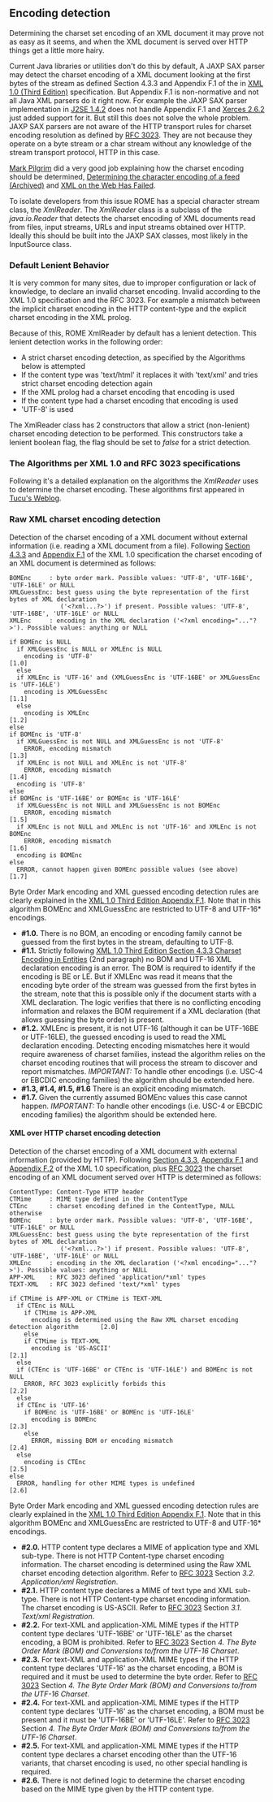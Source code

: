 ## Encoding detection

Determining the charset set encoding of an XML document it may prove not
as easy as it seems, and when the XML document is served over HTTP
things get a little more hairy.

Current Java libraries or utilities don\'t do this by default, A JAXP
SAX parser may detect the charset encoding of a XML document looking at
the first bytes of the stream as defined Section 4.3.3 and Appendix F.1
of the in [XML 1.0 (Third
Edition)](http://www.w3.org/TR/2004/REC-xml-20040204/)
specification. But Appendix F.1 is non-normative and not all Java XML
parsers do it right now. For example the JAXP SAX parser implementation
in [J2SE 1.4.2](http://java.sun.com/j2se/1.4.2) does not
handle Appendix F.1 and [Xerces
2.6.2](http://xml.apache.org/xerces2-j/) just added
support for it. But still this does not solve the whole problem. JAXP
SAX parsers are not aware of the HTTP transport rules for charset
encoding resolution as defined by [RFC
3023](http://www.ietf.org/rfc/rfc3023.txt). They are not
because they operate on a byte stream or a char stream without any
knowledge of the stream transport protocol, HTTP in this case.

[Mark
Pilgrim](https://en.wikipedia.org/wiki/Mark_Pilgrim) did
a very good job explaining how the charset encoding should be
determined, [Determining the character encoding of a feed
(Archived)](https://web.archive.org/web/20060706153721/http://diveintomark.org/archives/2004/02/13/xml-media-types)
and [XML on the Web Has
Failed](http://www.xml.com/pub/a/2004/07/21/dive.html).

To isolate developers from this issue ROME has a special character
stream class, the *XmlReader*. The *XmlReader* class is a subclass of
the *java.io.Reader* that detects the charset encoding of XML documents
read from files, input streams, URLs and input streams obtained over
HTTP. Ideally this should be built into the JAXP SAX classes, most
likely in the InputSource class.

### Default Lenient Behavior

It is very common for many sites, due to improper configuration or lack
of knowledge, to declare an invalid charset encoding. Invalid according
to the XML 1.0 specification and the RFC 3023. For example a mismatch
between the implicit charset encoding in the HTTP content-type and the
explicit charset encoding in the XML prolog.

Because of this, ROME XmlReader by default has a lenient detection. This
lenient detection works in the following order:

-   A strict charset encoding detection, as specified by the Algorithms
    below is attempted
-   If the content type was \'text/html\' it replaces it with
    \'text/xml\' and tries strict charset encoding detection again
-   If the XML prolog had a charset encoding that encoding is used
-   If the content type had a charset encoding that encoding is used
-   \'UTF-8\' is used

The XmlReader class has 2 constructors that allow a strict (non-lenient)
charset encoding detection to be performed. This constructors take a
lenient boolean flag, the flag should be set to *false* for a strict
detection.

### The Algorithms per XML 1.0 and RFC 3023 specifications

Following it\'s a detailed explanation on the algorithms the *XmlReader*
uses to determine the charset encoding. These algorithms first appeared
in [Tucu\'s
Weblog](http://blogs.sun.com/roller/page/tucu/Weblog).

### Raw XML charset encoding detection

Detection of the charset encoding of a XML document without external
information (i.e. reading a XML document from a file). Following
[Section
4.3.3](http://www.w3.org/TR/2004/REC-xml-20040204/#charencoding)
and [Appendix
F.1](http://www.w3.org/TR/REC-xml/#sec-guessing-no-ext-info)
of the XML 1.0 specification the charset encoding of an XML document is
determined as follows:

```
BOMEnc     : byte order mark. Possible values: 'UTF-8', 'UTF-16BE', 'UTF-16LE' or NULL
XMLGuessEnc: best guess using the byte representation of the first bytes of XML declaration
              ('<?xml...?>') if present. Possible values: 'UTF-8', 'UTF-16BE', 'UTF-16LE' or NULL
XMLEnc     : encoding in the XML declaration ('<?xml encoding="..."?>'). Possible values: anything or NULL

if BOMEnc is NULL
  if XMLGuessEnc is NULL or XMLEnc is NULL
    encoding is 'UTF-8'                                                                   [1.0]
  else
  if XMLEnc is 'UTF-16' and (XMLGuessEnc is 'UTF-16BE' or XMLGuessEnc is 'UTF-16LE')
    encoding is XMLGuessEnc                                                               [1.1]
  else
    encoding is XMLEnc                                                                    [1.2]
else
if BOMEnc is 'UTF-8'
  if XMLGuessEnc is not NULL and XMLGuessEnc is not 'UTF-8'
    ERROR, encoding mismatch                                                              [1.3]
  if XMLEnc is not NULL and XMLEnc is not 'UTF-8'
    ERROR, encoding mismatch                                                              [1.4]
  encoding is 'UTF-8'
else
if BOMEnc is 'UTF-16BE' or BOMEnc is 'UTF-16LE'
  if XMLGuessEnc is not NULL and XMLGuessEnc is not BOMEnc
    ERROR, encoding mismatch                                                              [1.5]
  if XMLEnc is not NULL and XMLEnc is not 'UTF-16' and XMLEnc is not BOMEnc
    ERROR, encoding mismatch                                                              [1.6]
  encoding is BOMEnc
else
  ERROR, cannot happen given BOMEnc possible values (see above)                           [1.7]
```

Byte Order Mark encoding and XML guessed encoding detection rules are
clearly explained in the [XML 1.0 Third Edition Appendix
F.1](http://www.w3.org/TR/REC-xml/#sec-guessing-no-ext-info).
Note that in this algorithm BOMEnc and XMLGuessEnc are restricted to
UTF-8 and UTF-16\* encodings.

-   **#1.0.** There is no BOM, an encoding or encoding family cannot be
    guessed from the first bytes in the stream, defaulting to UTF-8.
-   **#1.1.** Strictly following [XML 1.0 Third Edition Section 4.3.3
    Charset Encoding in
    Entities](http://www.w3.org/TR/2004/REC-xml-20040204/#charencoding)
    (2nd paragraph) no BOM and UTF-16 XML declaration encoding is an
    error. The BOM is required to identify if the encoding is BE or LE.
    But if XMLEnc was read it means that the encoding byte order of the
    stream was guessed from the first bytes in the stream, note that
    this is possible only if the document starts with a XML declaration.
    The logic verifies that there is no conflicting encoding information
    and relaxes the BOM requirement if a XML declaration (that allows
    guessing the byte order) is present.
-   **#1.2.** XMLEnc is present, it is not UTF-16 (although it can be
    UTF-16BE or UTF-16LE), the guessed encoding is used to read the XML
    declaration encoding. Detecting encoding mismatches here it would
    require awareness of charset families, instead the algorithm relies
    on the charset encoding routines that will process the stream to
    discover and report mismatches. *IMPORTANT:* To handle other
    encodings (i.e. USC-4 or EBCDIC encoding families) the algorithm
    should be extended here.
-   **#1.3, #1.4, #1.5, #1.6** There is an explicit encoding mismatch.
-   **#1.7.** Given the currently assumed BOMEnc values this case cannot
    happen. *IMPORTANT:* To handle other encodings (i.e. USC-4 or EBCDIC
    encoding families) the algorithm should be extended here.

#### XML over HTTP charset encoding detection

Detection of the charset encoding of a XML document with external
information (provided by HTTP). Following [Section
4.3.3](http://www.w3.org/TR/2004/REC-xml-20040204/#charencoding),
[Appendix
F.1](http://www.w3.org/TR/REC-xml/#sec-guessing-no-ext-info)
and [Appendix
F.2](http://www.w3.org/TR/2004/REC-xml-20040204/#sec-guessing-with-ext-info)
of the XML 1.0 specification, plus [RFC
3023](http://www.ietf.org/rfc/rfc3023.txt) the charset
encoding of an XML document served over HTTP is determined as follows:

```
ContentType: Content-Type HTTP header
CTMime     : MIME type defined in the ContentType
CTEnc      : charset encoding defined in the ContentType, NULL otherwise
BOMEnc     : byte order mark. Possible values: 'UTF-8', 'UTF-16BE', 'UTF-16LE' or NULL
XMLGuessEnc: best guess using the byte representation of the first bytes of XML declaration
              ('<?xml...?>') if present. Possible values: 'UTF-8', 'UTF-16BE', 'UTF-16LE' or NULL
XMLEnc     : encoding in the XML declaration ('<?xml encoding="..."?>'). Possible values: anything or NULL
APP-XML    : RFC 3023 defined 'application/*xml' types
TEXT-XML   : RFC 3023 defined 'text/*xml' types

if CTMime is APP-XML or CTMime is TEXT-XML
  if CTEnc is NULL
    if CTMime is APP-XML
      encoding is determined using the Raw XML charset encoding detection algorithm      [2.0]
    else
    if CTMime is TEXT-XML
      encoding is 'US-ASCII'                                                             [2.1]
  else
  if (CTEnc is 'UTF-16BE' or CTEnc is 'UTF-16LE') and BOMEnc is not NULL
    ERROR, RFC 3023 explicitly forbids this                                              [2.2]
  else
  if CTEnc is 'UTF-16'
    if BOMEnc is 'UTF-16BE' or BOMEnc is 'UTF-16LE'
      encoding is BOMEnc                                                                 [2.3]
    else
      ERROR, missing BOM or encoding mismatch                                            [2.4]
  else
    encoding is CTEnc                                                                    [2.5]
else
  ERROR, handling for other MIME types is undefined                                      [2.6]
```

Byte Order Mark encoding and XML guessed encoding detection rules are
clearly explained in the [XML 1.0 Third Edition Appendix
F.1](http://www.w3.org/TR/REC-xml/#sec-guessing-no-ext-info).
Note that in this algorithm BOMEnc and XMLGuessEnc are restricted to
UTF-8 and UTF-16\* encodings.

-   **#2.0.** HTTP content type declares a MIME of application type and
    XML sub-type. There is not HTTP Content-type charset encoding
    information. The charset encoding is determined using the Raw XML
    charset encoding detection algorithm. Refer to [RFC
    3023](http://www.ietf.org/rfc/rfc3023.txt) Section
    *3.2. Application/xml Registration*.
-   **#2.1.** HTTP content type declares a MIME of text type and XML
    sub-type. There is not HTTP Content-type charset encoding
    information. The charset encoding is US-ASCII. Refer to [RFC
    3023](http://www.ietf.org/rfc/rfc3023.txt) Section
    *3.1. Text/xml Registration*.
-   **#2.2.** For text-XML and application-XML MIME types if the HTTP
    content type declares \'UTF-16BE\' or \'UTF-16LE\' as the charset
    encoding, a BOM is prohibited. Refer to [RFC
    3023](http://www.ietf.org/rfc/rfc3023.txt) Section
    *4. The Byte Order Mark (BOM) and Conversions to/from the UTF-16
    Charset*.
-   **#2.3.** For text-XML and application-XML MIME types if the HTTP
    content type declares \'UTF-16\' as the charset encoding, a BOM is
    required and it must be used to determine the byte order. Refer to
    [RFC 3023](http://www.ietf.org/rfc/rfc3023.txt)
    Section *4. The Byte Order Mark (BOM) and Conversions to/from the
    UTF-16 Charset*.
-   **#2.4.** For text-XML and application-XML MIME types if the HTTP
    content type declares \'UTF-16\' as the charset encoding, a BOM must
    be present and it must be \'UTF-16BE\' or \'UTF-16LE\'. Refer to
    [RFC 3023](http://www.ietf.org/rfc/rfc3023.txt)
    Section *4. The Byte Order Mark (BOM) and Conversions to/from the
    UTF-16 Charset*.
-   **#2.5.** For text-XML and application-XML MIME types if the HTTP
    content type declares a charset encoding other than the UTF-16
    variants, that charset encoding is used, no other special handling
    is required.
-   **#2.6.** There is not defined logic to determine the charset
    encoding based on the MIME type given by the HTTP content type.

